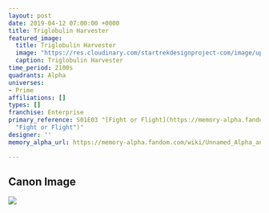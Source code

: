 ```yaml
---
layout: post
date: 2019-04-12 07:00:00 +0000
title: Triglobulin Harvester
featured_image:
  title: Triglobulin Harvester
  image: "https://res.cloudinary.com/startrekdesignproject-com/image/upload/v1555110084/Triglobulin_Harvester.png"
  caption: Triglobulin Harvester
time_period: 2100s
quadrants: Alpha
universes:
- Prime
affiliations: []
types: []
franchise: Enterprise
primary_reference: S01E03 "[Fight or Flight](https://memory-alpha.fandom.com/wiki/Fight_or_Flight
  "Fight or Flight")"
designer: ''
memory_alpha_url: https://memory-alpha.fandom.com/wiki/Unnamed_Alpha_and_Beta_Quadrant_starships_(22nd_century)#Triglobulin_harvester.27s_starship

---
```

## Canon Image

![](https://res.cloudinary.com/startrekdesignproject-com/image/upload/v1555110084/Triglobulin_Harvester1.jpg)